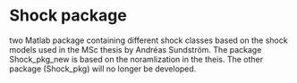 # Shock package
two Matlab package containing different shock classes based on the shock models used in the MSc thesis by Andréas Sundström. The package Shock_pkg_new is based on the noramlization in the theis. The other package (Shock_pkg) will no longer be developed.



